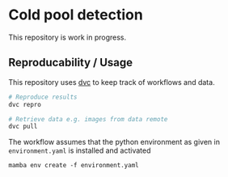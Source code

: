 # Cold pool detection
This repository is work in progress.

## Reproducability / Usage
This repository uses [dvc](dvc.org) to keep track of workflows and data.

```bash
# Reproduce results
dvc repro

# Retrieve data e.g. images from data remote
dvc pull
```

The workflow assumes that the python environment as given in `environment.yaml` is installed and activated

```
mamba env create -f environment.yaml
```